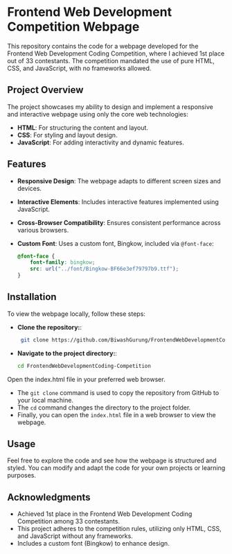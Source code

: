 # Frontend Web Development Competition Webpage

This repository contains the code for a webpage developed for the Frontend Web Development Coding Competition, where I achieved 1st place out of 33 contestants. The competition mandated the use of pure HTML, CSS, and JavaScript, with no frameworks allowed.

## Project Overview

The project showcases my ability to design and implement a responsive and interactive webpage using only the core web technologies:
- **HTML**: For structuring the content and layout.
- **CSS**: For styling and layout design.
- **JavaScript**: For adding interactivity and dynamic features.

## Features

- **Responsive Design**: The webpage adapts to different screen sizes and devices.
- **Interactive Elements**: Includes interactive features implemented using JavaScript.
- **Cross-Browser Compatibility**: Ensures consistent performance across various browsers.
- **Custom Font**: Uses a custom font, Bingkow, included via `@font-face`:

  ```css
  @font-face {
      font-family: bingkow;
      src: url("../font/Bingkow-BF66e3ef79797b9.ttf");
  }


## Installation

To view the webpage locally, follow these steps:
- **Clone the repository:**:
  ```bash
   git clone https://github.com/BiwashGurung/FrontendWebDevelopmentCoding-Competition.git

- **Navigate to the project directory:**:
  ```bash
  cd FrontendWebDevelopmentCoding-Competition

 Open the index.html file in your preferred web browser.

 - The `git clone` command is used to copy the repository from GitHub to your local machine.
- The `cd` command changes the directory to the project folder.
- Finally, you can open the `index.html` file in a web browser to view the webpage.


 ## Usage
Feel free to explore the code and see how the webpage is structured and styled. You can modify and adapt the code for your own projects or learning purposes.

## Acknowledgments
- Achieved 1st place in the Frontend Web Development Coding Competition among 33 contestants.
- This project adheres to the competition rules, utilizing only HTML, CSS, and JavaScript without any frameworks.
- Includes a custom font (Bingkow) to enhance design.


